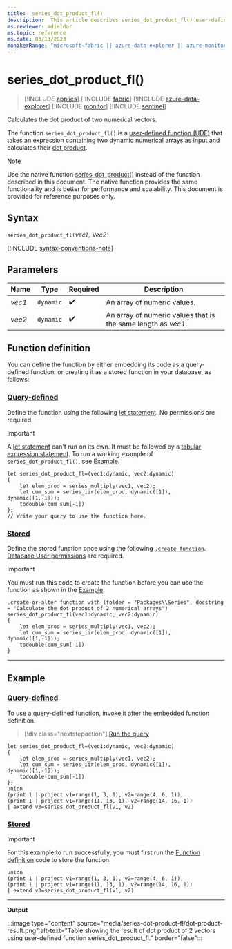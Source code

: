 ```yaml
---
title:  series_dot_product_fl()
description:  This article describes series_dot_product_fl() user-defined function.
ms.reviewer: adieldar
ms.topic: reference
ms.date: 03/13/2023
monikerRange: "microsoft-fabric || azure-data-explorer || azure-monitor || microsoft-sentinel"
---
```

# series_dot_product_fl()

>[!INCLUDE [applies](../includes/applies-to-version/applies.md)] [!INCLUDE [fabric](../includes/applies-to-version/fabric.md)] [!INCLUDE [azure-data-explorer](../includes/applies-to-version/azure-data-explorer.md)] [!INCLUDE [monitor](../includes/applies-to-version/monitor.md)] [!INCLUDE [sentinel](../includes/applies-to-version/sentinel.md)]

Calculates the dot product of two numerical vectors.

The function `series_dot_product_fl()` is a [user-defined function (UDF)](../query/functions/user-defined-functions.md) that takes an expression containing two dynamic numerical arrays as input and calculates their [dot product](https://en.wikipedia.org/wiki/Dot_product).

> [!NOTE]
>
> Use the native function [series_dot_product()](../query/series-dot-product-function.md) instead of the function described in this document. The native function provides the same functionality and is better for performance and scalability. This document is provided for reference purposes only.

## Syntax

`series_dot_product_fl(`*vec1*`,` *vec2*`)`

[!INCLUDE [syntax-conventions-note](../includes/syntax-conventions-note.md)]

## Parameters

|Name|Type|Required|Description|
|--|--|--|--|
|*vec1*| `dynamic` | :heavy_check_mark:|An array of numeric values.|
|*vec2*| `dynamic` | :heavy_check_mark:|An array of numeric values that is the same length as *vec1*.|

## Function definition

You can define the function by either embedding its code as a query-defined function, or creating it as a stored function in your database, as follows:

### [Query-defined](#tab/query-defined)

Define the function using the following [let statement](../query/let-statement.md). No permissions are required.

> [!IMPORTANT]
> A [let statement](../query/let-statement.md) can't run on its own. It must be followed by a [tabular expression statement](../query/tabular-expression-statements.md). To run a working example of `series_dot_product_fl()`, see [Example](#example).

```kusto
let series_dot_product_fl=(vec1:dynamic, vec2:dynamic)
{
    let elem_prod = series_multiply(vec1, vec2);
    let cum_sum = series_iir(elem_prod, dynamic([1]), dynamic([1,-1]));
    todouble(cum_sum[-1])
};
// Write your query to use the function here.
```

### [Stored](#tab/stored)

Define the stored function once using the following [`.create function`](../management/create-function.md). [Database User permissions](../access-control/role-based-access-control.md) are required.

> [!IMPORTANT]
> You must run this code to create the function before you can use the function as shown in the [Example](#example).

```kusto
.create-or-alter function with (folder = "Packages\\Series", docstring = "Calculate the dot product of 2 numerical arrays")
series_dot_product_fl(vec1:dynamic, vec2:dynamic)
{
    let elem_prod = series_multiply(vec1, vec2);
    let cum_sum = series_iir(elem_prod, dynamic([1]), dynamic([1,-1]));
    todouble(cum_sum[-1])
}
```

---

## Example

### [Query-defined](#tab/query-defined)

To use a query-defined function, invoke it after the embedded function definition.

> [!div class="nextstepaction"]
> <a href="https://dataexplorer.azure.com/clusters/help/databases/Samples?query=H4sIAAAAAAAAA32Qy4oDIRBF935FLRXMwk7IIqG/JAxNRivBwUdjq0yYzL9P9SMPwhB39+o5JeUww4DJ4tCZmLs+RVN07k6u5RW12plLOHqrJVBqbkmwHwZ0HMHo0E8YtDeRLy7b3l0mw0yK/R3QxXdD8Y/n1iZ+t0hYZvCD+hDPSa6oWDw5mlg+HfJFdhjv2O+elWBjYLxPNmRQcAVyfqHOUFWbjuGMnD60lqBIXZul2kjYjpWQ70lC1SurCFYzza6A3xmDgbpu/90pr+M6GvEHdvJymnUBAAA=" target="_blank">Run the query</a>

```kusto
let series_dot_product_fl=(vec1:dynamic, vec2:dynamic)
{
    let elem_prod = series_multiply(vec1, vec2);
    let cum_sum = series_iir(elem_prod, dynamic([1]), dynamic([1,-1]));
    todouble(cum_sum[-1])
};
union
(print 1 | project v1=range(1, 3, 1), v2=range(4, 6, 1)),
(print 1 | project v1=range(11, 13, 1), v2=range(14, 16, 1))
| extend v3=series_dot_product_fl(v1, v2)
```

### [Stored](#tab/stored)

> [!IMPORTANT]
> For this example to run successfully, you must first run the [Function definition](#function-definition) code to store the function.

```kusto
union
(print 1 | project v1=range(1, 3, 1), v2=range(4, 6, 1)),
(print 1 | project v1=range(11, 13, 1), v2=range(14, 16, 1))
| extend v3=series_dot_product_fl(v1, v2)
```

---

**Output**

:::image type="content" source="media/series-dot-product-fl/dot-product-result.png" alt-text="Table showing the result of dot product of 2 vectors using user-defined function series_dot_product_fl." border="false":::
